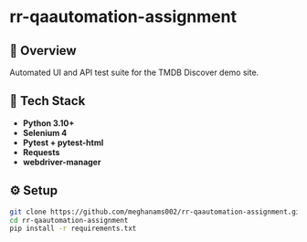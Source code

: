 # rr-qaautomation-assignment

## 📖 Overview
Automated UI and API test suite for the TMDB Discover demo site.

## 🧱 Tech Stack
- **Python 3.10+**
- **Selenium 4**
- **Pytest + pytest-html**
- **Requests**
- **webdriver-manager**

## ⚙️ Setup

```bash
git clone https://github.com/meghanams002/rr-qaautomation-assignment.git
cd rr-qaautomation-assignment
pip install -r requirements.txt

